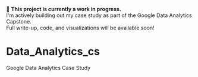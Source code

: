 🚧 **This project is currently a work in progress.**  
I'm actively building out my case study as part of the Google Data Analytics Capstone.  
Full write-up, code, and visualizations will be available soon!


# Data_Analytics_cs
Google Data Analytics Case Study
